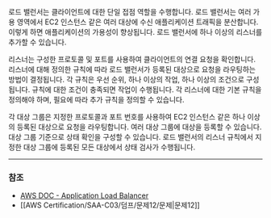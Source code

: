 로드 밸런서는 클라이언트에 대한 단일 접점 역할을 수행합니다. 로드 밸런서는 여러 가용 영역에서 EC2 인스턴스 같은 여러 대상에 수신 애플리케이션 트래픽을 분산합니다. 이렇게 하면 애플리케이션의 가용성이 향상됩니다. 로드 밸런서에 하나 이상의 리스너를 추가할 수 있습니다.

리스너는 구성한 프로토콜 및 포트를 사용하여 클라이언트의 연결 요청을 확인합니다. 리스너에 대해 정의한 규칙에 따라 로드 밸런서가 등록된 대상으로 요청을 라우팅하는 방법이 결정됩니다. 각 규칙은 우선 순위, 하나 이상의 작업, 하나 이상의 조건으로 구성됩니다. 규칙에 대한 조건이 충족되면 작업이 수행됩니다. 각 리스너에 대한 기본 규칙을 정의해야 하며, 필요에 따라 추가 규칙을 정의할 수 있습니다.

각 대상 그룹은 지정한 프로토콜과 포트 번호를 사용하여 EC2 인스턴스 같은 하나 이상의 등록된 대상으로 요청을 라우팅합니다. 여러 대상 그룹에 대상을 등록할 수 있습니다. 대상 그룹 기준으로 상태 확인을 구성할 수 있습니다. 로드 밸런서의 리스너 규칙에서 지정한 대상 그룹에 등록된 모든 대상에서 상태 검사가 수행됩니다.

---
### 참조
- [AWS DOC - Application Load Balancer](https://docs.aws.amazon.com/ko_kr/elasticloadbalancing/latest/application/introduction.html)
- [[AWS Certification/SAA-C03/덤프/문제12/문제|문제12]]
